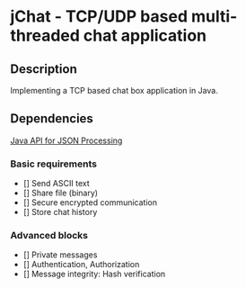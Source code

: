 # jChat - TCP/UDP based multi-threaded chat application

## Description

Implementing a TCP based chat box application in Java.

## Dependencies

[Java API for JSON Processing](https://javaee.github.io/jsonp/)

### Basic requirements

* [] Send ASCII text
* [] Share file (binary)
* [] Secure encrypted communication
* [] Store chat history

### Advanced blocks

* [] Private messages
* [] Authentication, Authorization
* [] Message integrity: Hash verification
